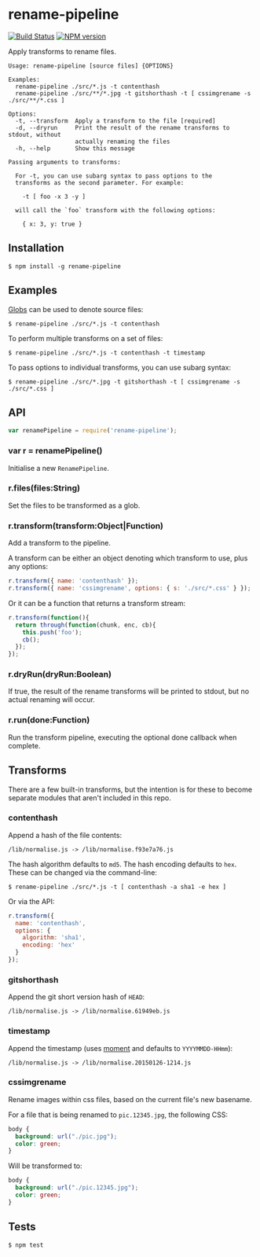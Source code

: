 # rename-pipeline

[![Build Status](https://travis-ci.org/tanem/rename-pipeline.png?branch=master)](https://travis-ci.org/tanem/rename-pipeline)
[![NPM version](https://badge.fury.io/js/rename-pipeline.svg)](http://badge.fury.io/js/mkclog)

Apply transforms to rename files.

```
Usage: rename-pipeline [source files] {OPTIONS}

Examples:
  rename-pipeline ./src/*.js -t contenthash
  rename-pipeline ./src/**/*.jpg -t gitshorthash -t [ cssimgrename -s ./src/**/*.css ]

Options:
  -t, --transform  Apply a transform to the file [required]
  -d, --dryrun     Print the result of the rename transforms to stdout, without
                   actually renaming the files
  -h, --help       Show this message

Passing arguments to transforms:

  For -t, you can use subarg syntax to pass options to the
  transforms as the second parameter. For example:

    -t [ foo -x 3 -y ]

  will call the `foo` transform with the following options:

    { x: 3, y: true }
```

## Installation

```
$ npm install -g rename-pipeline
```

## Examples

[Globs](https://github.com/isaacs/node-glob#glob-primer) can be used to denote source files:

```
$ rename-pipeline ./src/*.js -t contenthash
```

To perform multiple transforms on a set of files:

```
$ rename-pipeline ./src/*.js -t contenthash -t timestamp
```

To pass options to individual transforms, you can use subarg syntax:

```
$ rename-pipeline ./src/*.jpg -t gitshorthash -t [ cssimgrename -s ./src/*.css ]
```

## API

```js
var renamePipeline = require('rename-pipeline');
```

### var r = renamePipeline()

Initialise a new `RenamePipeline`.

### r.files(files:String)

Set the files to be transformed as a glob.

### r.transform(transform:Object|Function)

Add a transform to the pipeline.

A transform can be either an object denoting which transform to use, plus any options:

```js
r.transform({ name: 'contenthash' });
r.transform({ name: 'cssimgrename', options: { s: './src/*.css' } });
```

Or it can be a function that returns a transform stream:

```js
r.transform(function(){
  return through(function(chunk, enc, cb){
    this.push('foo');
    cb();
  });
});
```

### r.dryRun(dryRun:Boolean)

If true, the result of the rename transforms will be printed to stdout, but no actual renaming will occur.

### r.run(done:Function)

Run the transform pipeline, executing the optional done callback when complete.

## Transforms

There are a few built-in transforms, but the intention is for these to become separate modules that aren't included in this repo.

### contenthash

Append a hash of the file contents:

```
/lib/normalise.js -> /lib/normalise.f93e7a76.js
```

The hash algorithm defaults to `md5`. The hash encoding defaults to `hex`. These can be changed via the command-line:

```
$ rename-pipeline ./src/*.js -t [ contenthash -a sha1 -e hex ]
```

Or via the API:

```js
r.transform({
  name: 'contenthash',
  options: {
    algorithm: 'sha1',
    encoding: 'hex'
  }
});
```

### gitshorthash

Append the git short version hash of `HEAD`:

```
/lib/normalise.js -> /lib/normalise.61949eb.js
```

### timestamp

Append the timestamp (uses [moment](http://momentjs.com/) and defaults to `YYYYMMDD-HHmm`):

```
/lib/normalise.js -> /lib/normalise.20150126-1214.js
```

### cssimgrename

Rename images within css files, based on the current file's new basename.

For a file that is being renamed to `pic.12345.jpg`, the following CSS:

```css
body {
  background: url("./pic.jpg");
  color: green;
}
```

Will be transformed to:

```css
body {
  background: url("./pic.12345.jpg");
  color: green;
}
```

## Tests

```
$ npm test
```
